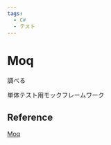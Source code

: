 ```yaml
---
tags:
  - C#
  - テスト
---
```


# Moq

調べる

単体テスト用モックフレームワーク

## Reference
[Moq](https://www.nuget.org/packages/Moq/)<br>

